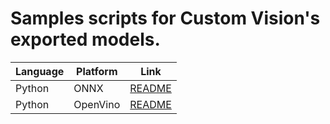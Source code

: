 # Samples scripts for Custom Vision's exported models.

| Language | Platform | Link |
| -------- | -------- | ---- |
| Python | ONNX | [README](samples/python/onnx) |
| Python | OpenVino | [README](samples/python/openvino) |
